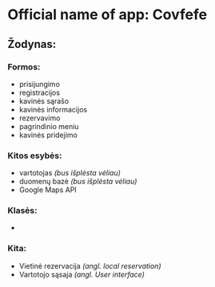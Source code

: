 # Official name of app: Covfefe

## Žodynas:
### Formos:
- prisijungimo
- registracijos
- kavinės sąrašo
- kavinės informacijos
- rezervavimo
- pagrindinio meniu
- kavinės pridejimo
 
### Kitos esybės:
- vartotojas *(bus išplėsta vėliau)*
- duomenų bazė *(bus išplėsta vėliau)*
- Google Maps API

### Klasės:
- 

### Kita:
- Vietinė rezervacija *(angl. local reservation)*
- Vartotojo sąsaja *(angl. User interface)*
